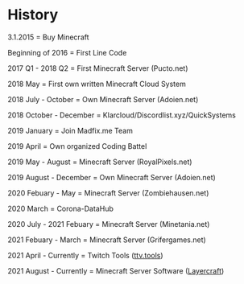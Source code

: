 # History
3.1.2015 = Buy Minecraft

Beginning of 2016 = First Line Code

2017 Q1 - 2018 Q2 = First Minecraft Server (Pucto.net)

2018 May = First own written Minecraft Cloud System

2018 July - October = Own Minecraft Server (Adoien.net)

2018 October - December = Klarcloud/Discordlist.xyz/QuickSystems

2019 January = Join Madfix.me Team

2019 April = Own organized Coding Battel

2019 May - August = Minecraft Server (RoyalPixels.net)

2019 August - December = Own Minecraft Server (Adoien.net)

2020 Febuary - May = Minecraft Server (Zombiehausen.net)

2020 March = Corona-DataHub

2020 July - 2021 Febuary = Minecraft Server (Minetania.net)

2021 Febuary - March = Minecraft Server (Grifergames.net)

2021 April - Currently = Twitch Tools ([ttv.tools](https://ttv.tools))

2021 August - Currently = Minecraft Server Software ([Layercraft](https://github.com/Layercraft))
